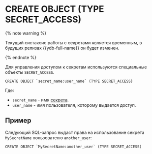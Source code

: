 # CREATE OBJECT (TYPE SECRET_ACCESS)

{% note warning %}

Текущий систаксис работы с секретами является временным, в будущих релизах {{ydb-full-name}} он будет изменен.

{% endnote %}


Для управления доступом к секретам используются специальные объекты `SECRET_ACCESS`.

```yql
CREATE OBJECT `secret_name:user_name` (TYPE SECRET_ACCESS)
```

Где:
* `secret_name` - имя [секрета](../../../concepts/datamodel/secrets.md).
* `user_name` - имя пользователя, которому выдается доступ.

## Пример

Следующий SQL-запрос выдаст права на использование секрета `MySecretName` пользователю `another_user`:

```yql
CREATE OBJECT `MySecretName:another_user` (TYPE SECRET_ACCESS)
```

